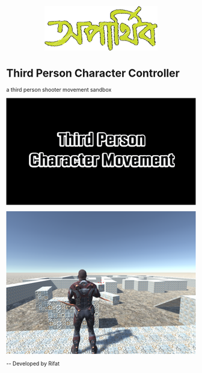 <p align="center"><a href="https://rifatsworks.netlify.app/" target="_blank"><img src="/TeamOparthib.png" width="300"></a></p>

<p align="center">
    <h1>Third Person Character Controller</h1>
    a third person shooter movement sandbox
</p>

<p align="center"><a href="https://youtu.be/loE-Y9HMj1A" target="_blank"><img src="/tpsm.jpg" width="800"></a></p>
<p align="center"><a href="https://youtu.be/loE-Y9HMj1A" target="_blank"><img src="/third-person-shooter.png" width="800"></a></p>

<p>-- Developed by Rifat</p>